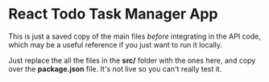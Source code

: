 # React Todo Task Manager App

This is just a saved copy of the main files _before_ integrating in the API code, which may be a useful reference if you just want to run it locally.

Just replace the all the files in the **src/** folder with the ones here, and copy over the **package.json** file. It's not live so you can't really test it.